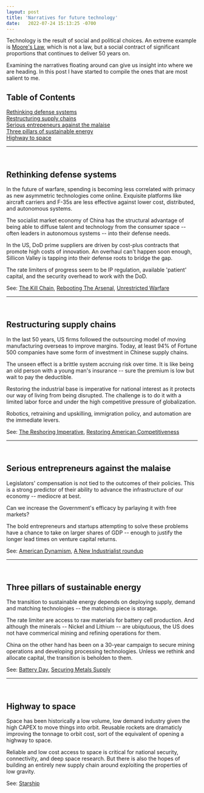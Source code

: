 ```yaml
---
layout: post
title: 'Narratives for future technology'
date:   2022-07-24 15:13:25 -0700
---
```


Technology is the result of social and political choices. An extreme example is [Moore's Law](https://en.wikipedia.org/wiki/Moore%27s_law), which is not a law, but a social contract of significant proportions that continues to deliver 50 years on. 

Examining the narratives floating around can give us insight into where we are heading. In this post I have started to compile the ones that are most salient to me. 

<h2>Table of Contents</h2>

[Rethinking defense systems](#rethinking-defense-systems)  
[Restructuring supply chains](#restructuring-supply-chains)  
[Serious entrepeneurs against the malaise](#serious-entrepreneurs-against-the-malaise)   
[Three pillars of sustainable energy](#three-pillars-of-sustainable-energy)  
[Highway to space](#highway-to-space)  

---
&nbsp;
## **Rethinking defense systems**
In the future of warfare, spending is becoming less correlated with primacy as new asymmetric technologies come online. Exquisite platforms like aircraft carriers and F-35s are less effective against lower cost, distributed, and autonomous systems. 

The socialist market economy of China has the structural advantage of being able to diffuse talent and technology from the consumer space -- often leaders in autonomous systems -- into their defense needs. 

In the US, DoD prime suppliers are driven by cost-plus contracts that promote high costs of innovation. An overhaul can't happen soon enough, Sillicon Valley is tapping into their defense roots to bridge the gap.

The rate limiters of progress seem to be IP regulation, available 'patient' capital, and the security overhead to work with the DoD.  

See: [The Kill Chain](https://www.amazon.com/dp/B07W5DH8M6/ref=dp-kindle-redirect?_encoding=UTF8&btkr=1), [Rebooting The Arsenal](https://www.rebootingthearsenal.com/), [Unrestricted Warfare](https://en.wikipedia.org/wiki/Unrestricted_Warfare)

---
&nbsp;
## **Restructuring supply chains**
In the last 50 years, US firms followed the outsourcing model of moving manufacturing overseas to improve margins. Today, at least 94% of Fortune 500 companies have some form of investment in Chinese supply chains. 

The unseen effect is a brittle system accruing risk over time. It is like being an old person with a young man's insurance -- sure the premium is low but wait to pay the deductible. 

Restoring the industrial base is imperative for national interest as it protects our way of living from being disrupted. The challenge is to do it with a limited labor force and under the high competitive pressure of globalization.

Robotics, retraining and upskilling, immigration policy, and automation are the immediate levers.

See: [The Reshoring Imperative](https://americanaffairsjournal.org/2021/11/the-reshoring-imperative/), [Restoring American Competitiveness](https://hbr.org/2009/07/restoring-american-competitiveness)

---
&nbsp;
## **Serious entrepreneurs against the malaise**
Legislators' compensation is not tied to the outcomes of their policies. This is a strong predictor of their ability to advance the infrastructure of our economy -- mediocre at best.  

Can we increase the Government's efficacy by parlaying it with free markets?

The bold entrepreneurs and startups attempting to solve these problems have a chance to take on larger shares of GDP -- enough to justify the longer lead times on venture capital returns.

See: [American Dynamism](https://future.com/building-american-dynamism/), [A New Industrialist roundup](https://noahpinion.substack.com/p/a-new-industrialist-roundup)

---
&nbsp;
## **Three pillars of sustainable energy**
The transition to sustainable energy depends on deploying supply, demand and matching technologies -- the matching piece is storage. 

The rate limiter are access to raw materials for battery cell production. And although the minerals -- Nickel and Lithium -- are ubiqutuous, the US does not have commerical mining and refining operations for them. 

China on the other hand has been on a 30-year campaign to secure mining operations and developing processing technologies. Unless we rethink and allocate capital, the transition is beholden to them.   

See: [Battery Day](https://www.youtube.com/watch?v=l6T9xIeZTds), [Securing Metals Supply](https://open.spotify.com/episode/7eGG2ue1roosknotn7S5K9?si=cd1728ea69d74c23)

---
&nbsp;
## **Highway to space**
Space has been historically a low volume, low demand industry given the high CAPEX to move things into orbit. Reusable rockets are dramaticly improving the tonnage to orbit cost, sort of the equivalent of opening a highway to space. 

Reliable and low cost access to space is critical for national security, connectivity, and deep space research. But there is also the hopes of building an entirely new supply chain around exploiting the properties of low gravity. 

See: [Starship](https://en.wikipedia.org/wiki/SpaceX_Starship)

